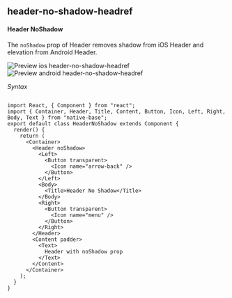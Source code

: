 ## header-no-shadow-headref
#### Header NoShadow

The <code>noShadow</code> prop of Header removes shadow from iOS Header and elevation from Android Header.

![Preview ios header-no-shadow-headref](https://raw.githubusercontent.com/GeekyAnts/NativeBase-KitchenSink/v2.4.7/screenshots/ios/header-noshadow.png)
![Preview android header-no-shadow-headref](https://raw.githubusercontent.com/GeekyAnts/NativeBase-KitchenSink/v2.4.7/screenshots/android/header-noshadow.png)

*Syntax*

<pre class="line-numbers"><code class="language-jsx">
import React, { Component } from "react";
import { Container, Header, Title, Content, Button, Icon, Left, Right, Body, Text } from "native-base";
export default class HeaderNoShadow extends Component {
  render() {
    return (
      &lt;Container>
        &lt;Header noShadow>
          &lt;Left>
            &lt;Button transparent>
              &lt;Icon name="arrow-back" />
            &lt;/Button>
          &lt;/Left>
          &lt;Body>
            &lt;Title>Header No Shadow&lt;/Title>
          &lt;/Body>
          &lt;Right>
            &lt;Button transparent>
              &lt;Icon name="menu" />
            &lt;/Button>
          &lt;/Right>
        &lt;/Header>
        &lt;Content padder>
          &lt;Text>
            Header with noShadow prop
          &lt;/Text>
        &lt;/Content>
      &lt;/Container>
    );
  }
}</code></pre><br />